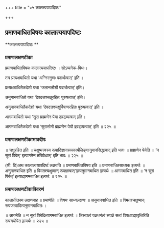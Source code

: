 +++
title = "०५ कालत्ययापदिष्टः"

+++


## प्रमाणबाधितविषयः कालात्ययापदिष्टः

**कालत्ययापदिष्टः **

### **प्रमाणलक्षणटीका**

प्रमाणबाधितविषयः कालात्ययापदिष्टः । सोऽप्यनेक-विधः।

तत्र प्रत्यक्षबाधितो यथा ‘अग्निरनुष्णः पदार्थत्वात्’ इति ।

प्रत्यक्षबाधितैकदेशो यथा ‘जलानलौशी पदार्थत्वात्’ इति।

अनुमानबाधितो यथा ‘देवदत्तश्चक्षूरहितः पुरुषत्वात्’ इति।

अनुमानबाधितैकदेशो यथा ‘देवदत्तश्चक्षुर्विषाणरहितः पुरुषत्वात्’ इति ।

आगमबाधितो यथा ‘सुरा ब्राह्मणेन पेया द्रवद्रव्यत्वाद् इति।

आगमबाधितैकदेशो यथा ‘सुरासोमौ ब्राह्मणेन पेयौ द्रवद्रव्यत्वात्’ इति ॥ २२५ ॥

### **प्रमाणलक्षणटीकाभावदीपः**

॥ चक्षूरहित इति ॥ चक्षुष्मत्त्वस्य रूपादिज्ञानरूपकार्यलिङ्गानुमानसिद्धत्वाद् इति भावः ॥ ब्राह्मणेन पेयेति ॥ ‘न सुरां पिबेत्’ इत्यागमेन तन्निषेधात्’ इति भावः ॥ २२५ ॥

(श्री. टि)अथ कालात्ययापदिष्टंं लक्षयति ॥ प्रमाणबाधितविषय इति ॥ प्रमाणबाधितसाध्यक इत्यर्थः ॥ अनुमानबाधित इति ॥ विमतश्चक्षुष्मान्
रूपज्ञत्वात्’इत्यनुमानबाधित इत्यर्थः ॥ आगमबाधित इति ॥ ‘न सुरां पिबेत्’ इत्याद्यागमबाधित इत्यर्थः ॥ २२५ ॥

### **प्रमाणलक्षणटीकाविवरणं**

कालातीतस्य लक्षणमाह ॥ प्रमाणेति ॥ विषयः साध्यलक्षणः ॥ अनुमानवाधित इति ॥ विमतश्चक्षुष्मान् रूपजत्वादित्यनुमानबाधितः ।

॥ आगमेति ॥ न सुरां पिबेदित्यागमबाधित इत्यर्थः । त्रिरूपत्वं पक्षधर्मत्वं सपक्षे सत्वं विपक्षाव्द्यावृत्तिरिति रूपत्रयोपेत इत्यर्थः ॥ २२५ ॥

